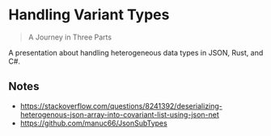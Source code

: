 # Handling Variant Types

> A Journey in Three Parts

A presentation about handling heterogeneous data types in JSON, Rust, and C#.

## Notes

* https://stackoverflow.com/questions/8241392/deserializing-heterogenous-json-array-into-covariant-list-using-json-net
* https://github.com/manuc66/JsonSubTypes
